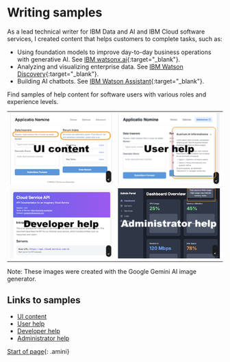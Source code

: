 # Writing samples

As a lead technical writer for IBM Data and AI and IBM Cloud software services, I created content that helps customers to complete tasks, such as:

- Using foundation models to improve day-to-day business operations with generative AI. See [IBM watsonx.ai](https://www.ibm.com/docs/SSYOK8/wsj/analyze-data/fm-overview.html){:target="_blank"}.
- Analyzing and visualizing enterprise data. See [IBM Watson Discovery](https://michelle-miller.github.io/samples/discovery-data-sample.pdf){:target="_blank"}.
- Building AI chatbots. See [IBM Watson Assistant](https://michelle-miller.github.io/samples/assistant-sample.pdf){:target="_blank"}.

Find samples of help content for software users with various roles and experience levels.

| | |
|-|-|
|  [![UI content: Image of a dummy software user interface page with inline UI help content](images/ui-content.png)](ui-content.html) | [![User help: Image of a dummy user help window that is displayed in front of a software user interface page.](images/user-help.png)](user-help.html)|
| [![Developer help: Image of a dummy REST API reference page](images/dev-help.png)](developer-help.html) | [![Administrator help: Image of a dummy system administrator's dashboard with tooltip help](images/admin-help.png)](administrator-help.html) |

Note: These images were created with the Google Gemini AI image generator.

## Links to samples

- [UI content](ui-content.html)
- [User help](user-help.html)
- [Developer help](developer-help.html)
- [Administrator help](administrator-help.html)


[Start of page](https://michelle-miller.github.io/){: .amini}
